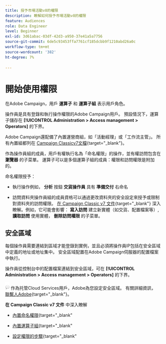 ```yaml
---
title: 授予市場活動v8的權限
description: 瞭解如何授予市場活動v8的權限
feature: Audiences
role: Data Engineer
level: Beginner
exl-id: 3d61abac-03df-42d3-a950-37e41a5a7756
source-git-commit: 6de5c93453ffa7761cf185dcbb9f1210abd26a0c
workflow-type: tm+mt
source-wordcount: '382'
ht-degree: 7%

---
```


# 開始使用權限

在Adobe Campaign，用戶 **運算子** 和 **運算子組** 表示用戶角色。

操作員是具有登錄和執行操作權限的Adobe Campaign用戶。 預設情況下，運算子儲存在 **[!UICONTROL Administration > Access management > Operators]** 的下界。

Adobe Campaign還配備了內置運營商組，如「活動經理」或「工作流主管」。 所有內置組都列在 [Campaign Classicv7文檔](https://experienceleague.adobe.com/docs/campaign-classic/using/getting-started/permissions/access-management-groups.html?lang=en#default-groups){target=&quot;_blank&quot;}。

作為操作員組的成員，用戶有權執行名為「命名權限」的操作，並有權訪問包含在 **瀏覽器** 的子菜單。 運算子可以是多個運算子組的成員：權限和訪問權限是附加的。

命名權限授予：

* 執行操作例如， **分析** 按鈕 **交貨操作員** 具有 **準備交付** 右命名

* 訪問資料夾操作員組的成員資格可以通過更改資料夾的安全設定來授予或限制對資料夾的訪問權限。 [在 Campaign Classic v7 文件](https://experienceleague.adobe.com/docs/campaign-classic/using/getting-started/permissions/access-management-folders.html?lang=en#permissions-on-a-folder){target=&quot;_blank&quot;} 深入瞭解。例如，它可能會影響： **寫入訪問** 建立新實體（如交貨、配置檔案等）, **讀取訪問** 使用實體， **刪除訪問權限** 的子菜單。

## 安全區域

每個操作員需要連結到區域才能登錄到實例，並且必須將操作員IP包括在安全區域中定義的地址或地址集中。 安全區域配置在Adobe Campaign伺服器的配置檔案中執行。

操作員從控制台中的配置檔案連結到安全區域，可在 **[!UICONTROL Administration > Access management > Operators]** 的下界。

![](../assets/do-not-localize/speech.png)  作為托管Cloud Services用戶，Adobe為您設定安全區域。 有關詳細資訊， [聯繫人Adobe](https://helpx.adobe.com/tw/enterprise/admin-guide.html/enterprise/using/support-for-experience-cloud.ug.html){target=&quot;_blank&quot;}。

**在 Campaign Classic v7 文件** 中深入瞭解

* [內置命名權限](https://experienceleague.adobe.com/docs/campaign-classic/using/getting-started/permissions/access-management-named-rights.html){target=&quot;_blank&quot;

* [內置運算子組](https://experienceleague.adobe.com/docs/campaign-classic/using/getting-started/permissions/access-management-groups.html?lang=en#default-groups){target=&quot;_blank&quot;

* [設定權限的步驟](https://experienceleague.adobe.com/docs/campaign-classic/using/getting-started/permissions/access-management.html){target=&quot;_blank&quot;
